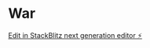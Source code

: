 # War

[Edit in StackBlitz next generation editor ⚡️](https://stackblitz.com/~/github.com/TabbyMichael/War)